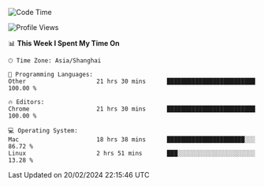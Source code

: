 <!--START_SECTION:waka-->
![Code Time](http://img.shields.io/badge/Code%20Time-1%2C945%20hrs%2025%20mins-blue)

![Profile Views](http://img.shields.io/badge/Profile%20Views-0-blue)

📊 **This Week I Spent My Time On** 

```text
🕑︎ Time Zone: Asia/Shanghai

💬 Programming Languages: 
Other                    21 hrs 30 mins      █████████████████████████   100.00 % 

🔥 Editors: 
Chrome                   21 hrs 30 mins      █████████████████████████   100.00 % 

💻 Operating System: 
Mac                      18 hrs 38 mins      ██████████████████████░░░   86.72 % 
Linux                    2 hrs 51 mins       ███░░░░░░░░░░░░░░░░░░░░░░   13.28 % 
```


 Last Updated on 20/02/2024 22:15:46 UTC
<!--END_SECTION:waka-->
